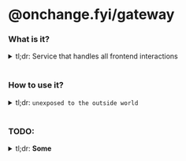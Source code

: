 # @onchange.fyi/gateway

### What is it?
<details>
  <summary>
    tl;dr: Service that handles all frontend interactions
  </summary>
  <br />

  End goal will hopefully be something like the following:
  1. Receive `/put` with `{ targetId }`
  2. Fetch all users watching this `{ targetId }`
  3. Fetch url for diff snapshot of this change
  4. Compose and send email to every user in the list

</details>
<br/>

### How to use it?
<details>
  <summary>
    tl;dr: <code>unexposed to the outside world</code>
  </summary>
  <br />

### INSTANTIATE THE USERS TABLE
```
aws dynamodb create-table --table-name users \
  --attribute-definitions AttributeName=id,AttributeType=S \
  --key-schema AttributeName=id,KeyType=HASH \
  --provisioned-throughput ReadCapacityUnits=1,WriteCapacityUnits=1 \
  --query TableDescription.TableArn --output json
```

</details>
<br/>

### TODO:
<details>
<summary>tl;dr: <strong>Some</strong></summary>
<br />

### Users:
3. Investigate how to pass token through header context
4. Put deleteUser behind `token-powered context wall™`
5. Add update method behind `token-powered context wall™`

### Targets:
1. Instantiate target DB
2. Create endpoint for creating a target behind the `token-powered context wall™`
3. Reduce availability # by 1 when creating target
4. Block target creation when user availability # is 0
5. Assign targetId to user targetIDs on creation as well

### Generic:
1. Better tests, commenting and uncommenting in a real-world DB isn't testing
2. Better docs

</details>
<br/>
